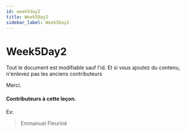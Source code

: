 ```yaml
---
id: week5day2
title: Week5Day2
sidebar_label: Week5Day2
---
```


# Week5Day2


Tout le document est modifiable sauf l'id. Et si vous ajoutez du contenu, n'enlevez pas les anciens contributeurs

Merci.

#### Contributeurs à cette leçon.

Ex:

> Emmanuel Fleuriné
